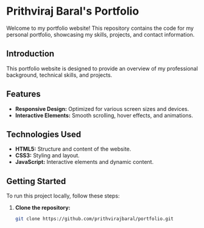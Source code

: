 # Prithviraj Baral's Portfolio

Welcome to my portfolio website! This repository contains the code for my personal portfolio, showcasing my skills, projects, and contact information.


## Introduction

This portfolio website is designed to provide an overview of my professional background, technical skills, and projects.

## Features

- **Responsive Design:** Optimized for various screen sizes and devices.
- **Interactive Elements:** Smooth scrolling, hover effects, and animations.

## Technologies Used

- **HTML5:** Structure and content of the website.
- **CSS3:** Styling and layout.
- **JavaScript:** Interactive elements and dynamic content.

## Getting Started

To run this project locally, follow these steps:

1. **Clone the repository:**
   ```bash
   git clone https://github.com/prithvirajbaral/portfolio.git

